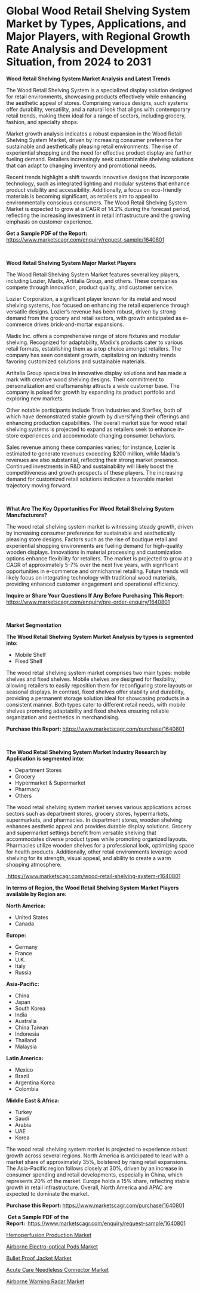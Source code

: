 <p><h1>Global Wood Retail Shelving System Market by Types, Applications, and Major Players, with Regional Growth Rate Analysis and Development Situation, from 2024 to 2031</h1></p><p><strong>Wood Retail Shelving System Market Analysis and Latest Trends</strong></p>
<p><p>The Wood Retail Shelving System is a specialized display solution designed for retail environments, showcasing products effectively while enhancing the aesthetic appeal of stores. Comprising various designs, such systems offer durability, versatility, and a natural look that aligns with contemporary retail trends, making them ideal for a range of sectors, including grocery, fashion, and specialty shops.</p><p>Market growth analysis indicates a robust expansion in the Wood Retail Shelving System Market, driven by increasing consumer preference for sustainable and aesthetically pleasing retail environments. The rise of experiential shopping and the need for effective product display are further fueling demand. Retailers increasingly seek customizable shelving solutions that can adapt to changing inventory and promotional needs.</p><p>Recent trends highlight a shift towards innovative designs that incorporate technology, such as integrated lighting and modular systems that enhance product visibility and accessibility. Additionally, a focus on eco-friendly materials is becoming significant, as retailers aim to appeal to environmentally conscious consumers. The Wood Retail Shelving System Market is expected to grow at a CAGR of 14.2% during the forecast period, reflecting the increasing investment in retail infrastructure and the growing emphasis on customer experience.</p></p>
<p><strong>Get a Sample PDF of the Report:&nbsp;</strong> <a href="https://www.marketscagr.com/enquiry/request-sample/1640801?utm_campaign=1576&utm_medium=2&utm_source=Github&utm_content=ia&utm_term=11102024&utm_id=wood-retail-shelving-system">https://www.marketscagr.com/enquiry/request-sample/1640801</a></p>
<p>&nbsp;</p>
<p><strong>Wood Retail Shelving System Major Market Players</strong></p>
<p><p>The Wood Retail Shelving System Market features several key players, including Lozier, Madix, Artitalia Group, and others. These companies compete through innovation, product quality, and customer service.</p><p>Lozier Corporation, a significant player known for its metal and wood shelving systems, has focused on enhancing the retail experience through versatile designs. Lozier’s revenue has been robust, driven by strong demand from the grocery and retail sectors, with growth anticipated as e-commerce drives brick-and-mortar expansions.</p><p>Madix Inc. offers a comprehensive range of store fixtures and modular shelving. Recognized for adaptability, Madix's products cater to various retail formats, establishing them as a top choice amongst retailers. The company has seen consistent growth, capitalizing on industry trends favoring customized solutions and sustainable materials.</p><p>Artitalia Group specializes in innovative display solutions and has made a mark with creative wood shelving designs. Their commitment to personalization and craftsmanship attracts a wide customer base. The company is poised for growth by expanding its product portfolio and exploring new markets.</p><p>Other notable participants include Trion Industries and Storflex, both of which have demonstrated stable growth by diversifying their offerings and enhancing production capabilities. The overall market size for wood retail shelving systems is projected to expand as retailers seek to enhance in-store experiences and accommodate changing consumer behaviors.</p><p>Sales revenue among these companies varies; for instance, Lozier is estimated to generate revenues exceeding $200 million, while Madix's revenues are also substantial, reflecting their strong market presence. Continued investments in R&D and sustainability will likely boost the competitiveness and growth prospects of these players. The increasing demand for customized retail solutions indicates a favorable market trajectory moving forward.</p></p>
<p>&nbsp;</p>
<p><strong>What Are The Key Opportunities For Wood Retail Shelving System Manufacturers?</strong></p>
<p><p>The wood retail shelving system market is witnessing steady growth, driven by increasing consumer preference for sustainable and aesthetically pleasing store designs. Factors such as the rise of boutique retail and experiential shopping environments are fueling demand for high-quality wooden displays. Innovations in material processing and customization options enhance flexibility for retailers. The market is projected to grow at a CAGR of approximately 5-7% over the next five years, with significant opportunities in e-commerce and omnichannel retailing. Future trends will likely focus on integrating technology with traditional wood materials, providing enhanced customer engagement and operational efficiency.</p></p>
<p><strong>Inquire or Share Your Questions If Any Before Purchasing This Report:</strong> <a href="https://www.marketscagr.com/enquiry/pre-order-enquiry/1640801?utm_campaign=1576&utm_medium=2&utm_source=Github&utm_content=ia&utm_term=11102024&utm_id=wood-retail-shelving-system">https://www.marketscagr.com/enquiry/pre-order-enquiry/1640801</a></p>
<p>&nbsp;</p>
<p><strong>Market Segmentation</strong></p>
<p><strong>The Wood Retail Shelving System Market Analysis by types is segmented into:</strong></p>
<p><ul><li>Mobile Shelf</li><li>Fixed Shelf</li></ul></p>
<p><p>The wood retail shelving system market comprises two main types: mobile shelves and fixed shelves. Mobile shelves are designed for flexibility, allowing retailers to easily reposition them for reconfiguring store layouts or seasonal displays. In contrast, fixed shelves offer stability and durability, providing a permanent storage solution ideal for showcasing products in a consistent manner. Both types cater to different retail needs, with mobile shelves promoting adaptability and fixed shelves ensuring reliable organization and aesthetics in merchandising.</p></p>
<p><strong>Purchase this Report:&nbsp;</strong><a href="https://www.marketscagr.com/purchase/1640801?utm_campaign=1576&utm_medium=2&utm_source=Github&utm_content=ia&utm_term=11102024&utm_id=wood-retail-shelving-system">https://www.marketscagr.com/purchase/1640801</a></p>
<p>&nbsp;</p>
<p><strong>The Wood Retail Shelving System Market Industry Research by Application is segmented into:</strong></p>
<p><ul><li>Department Stores</li><li>Grocery</li><li>Hypermarket & Supermarket</li><li>Pharmacy</li><li>Others</li></ul></p>
<p><p>The wood retail shelving system market serves various applications across sectors such as department stores, grocery stores, hypermarkets, supermarkets, and pharmacies. In department stores, wooden shelving enhances aesthetic appeal and provides durable display solutions. Grocery and supermarket settings benefit from versatile shelving that accommodates diverse product types while promoting organized layouts. Pharmacies utilize wooden shelves for a professional look, optimizing space for health products. Additionally, other retail environments leverage wood shelving for its strength, visual appeal, and ability to create a warm shopping atmosphere.</p></p>
<p><a href="https://www.marketscagr.com/wood-retail-shelving-system-r1640801?utm_campaign=1576&utm_medium=2&utm_source=Github&utm_content=ia&utm_term=11102024&utm_id=wood-retail-shelving-system">&nbsp;https://www.marketscagr.com/wood-retail-shelving-system-r1640801</a></p>
<p><strong>In terms of Region, the Wood Retail Shelving System Market Players available by Region are:</strong></p>
<p>
    <p> <strong> North America: </strong>
        <ul>
            <li>United States</li>
            <li>Canada</li>
        </ul>
        </p> 
    <p> <strong> Europe: </strong>
        <ul>
            <li>Germany</li>
            <li>France</li>
            <li>U.K.</li>
            <li>Italy</li>
            <li>Russia</li>
        </ul>
        </p> 
    <p> <strong> Asia-Pacific: </strong>
        <ul>
            <li>China</li>
            <li>Japan</li>
            <li>South Korea</li>
            <li>India</li>
            <li>Australia</li>
            <li>China Taiwan</li>
            <li>Indonesia</li>
            <li>Thailand</li>
            <li>Malaysia</li>
        </ul>
        </p> 
    <p> <strong> Latin America: </strong>
        <ul>
            <li>Mexico</li>
            <li>Brazil</li>
            <li>Argentina Korea</li>
            <li>Colombia</li>
        </ul>
        </p> 
    <p> <strong> Middle East & Africa: </strong>
        <ul>
            <li>Turkey</li>
            <li>Saudi</li>
            <li>Arabia</li>
            <li>UAE</li>
            <li>Korea</li>
        </ul>
    </p>
    </p>
<p><p>The wood retail shelving system market is projected to experience robust growth across several regions. North America is anticipated to lead with a market share of approximately 35%, bolstered by rising retail expansions. The Asia-Pacific region follows closely at 30%, driven by an increase in consumer spending and retail developments, especially in China, which represents 20% of the market. Europe holds a 15% share, reflecting stable growth in retail infrastructure. Overall, North America and APAC are expected to dominate the market.</p></p>
<p><strong>Purchase this Report: </strong><a href="https://www.marketscagr.com/purchase/1640801?utm_campaign=1576&utm_medium=2&utm_source=Github&utm_content=ia&utm_term=11102024&utm_id=wood-retail-shelving-system">https://www.marketscagr.com/purchase/1640801</a></p>
<p>&nbsp;<strong>Get a Sample PDF of the Report:&nbsp;&nbsp;</strong><a href="https://www.marketscagr.com/enquiry/request-sample/1640801?utm_campaign=1576&utm_medium=2&utm_source=Github&utm_content=ia&utm_term=11102024&utm_id=wood-retail-shelving-system">https://www.marketscagr.com/enquiry/request-sample/1640801</a></p>
<p><strong></strong></p>
<p><p><a href="https://github.com/prosalinda88/Market-Research-Report-List-6/blob/main/hemoperfusion-production-market.md?utm_campaign=1576&utm_medium=2&utm_source=Github&utm_content=ia&utm_term=11102024&utm_id=wood-retail-shelving-system">Hemoperfusion Production Market</a></p><p><a href="https://www.linkedin.com/pulse/regional-adaptations-global-airborne-electro-optical-pods-9qbff?utm_campaign=1576&utm_medium=2&utm_source=Github&utm_content=ia&utm_term=11102024&utm_id=wood-retail-shelving-system">Airborne Electro-optical Pods Market</a></p><p><a href="https://issuu.com/reportprime-2/docs/bullet-proof-jacket-market-size-203_c0bd218965ada0?utm_campaign=1576&utm_medium=2&utm_source=Github&utm_content=ia&utm_term=11102024&utm_id=wood-retail-shelving-system">Bullet Proof Jacket Market</a></p><p><a href="https://github.com/NorbertYates/Market-Research-Report-List-7/blob/main/acute-care-needleless-connector-market.md?utm_campaign=1576&utm_medium=2&utm_source=Github&utm_content=ia&utm_term=11102024&utm_id=wood-retail-shelving-system">Acute Care Needleless Connector Market</a></p><p><a href="https://www.linkedin.com/pulse/airborne-warning-radar-market-outlook-complete-industry-e4pdf?utm_campaign=1576&utm_medium=2&utm_source=Github&utm_content=ia&utm_term=11102024&utm_id=wood-retail-shelving-system">Airborne Warning Radar Market</a></p></p>